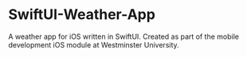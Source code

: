# SwiftUI-Weather-App
A weather app for iOS written in SwiftUI. Created as part of the mobile development iOS module at Westminster University.
